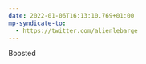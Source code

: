 ```yaml
---
date: 2022-01-06T16:13:10.769+01:00
mp-syndicate-to:
  - https://twitter.com/alienlebarge
---
```

Boosted
